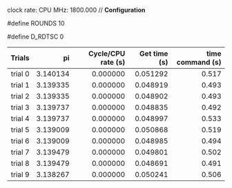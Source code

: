 clock rate:
CPU MHz:             1800.000
// **Configuration**

#define ROUNDS 10

#define D_RDTSC 0

| Trials | pi | Cycle/CPU rate (s) | Get time (s) | time command (s) |
|-:|-:|-:|-:|-:|
| trial 0 |  3.140134 | 0.000000 | 0.051292 | 0.517 |
| trial 1 |  3.139335 | 0.000000 | 0.048919 | 0.493 |
| trial 2 |  3.139335 | 0.000000 | 0.048902 | 0.493 |
| trial 3 |  3.139737 | 0.000000 | 0.048835 | 0.492 |
| trial 4 |  3.139737 | 0.000000 | 0.048997 | 0.533 |
| trial 5 |  3.139009 | 0.000000 | 0.050868 | 0.519 |
| trial 6 |  3.139009 | 0.000000 | 0.048985 | 0.494 |
| trial 7 |  3.139479 | 0.000000 | 0.049801 | 0.502 |
| trial 8 |  3.139479 | 0.000000 | 0.048691 | 0.491 |
| trial 9 |  3.138267 | 0.000000 | 0.050241 | 0.506 |
